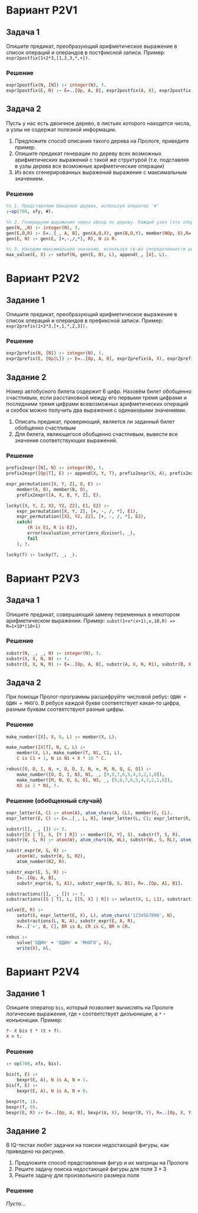 # Вариант P2V1

## Задача 1

Опишите предикат, преобразующий арифметическое выражение в список операций и операндов в постфиксной записи.
Пример: `expr2postfix(1+2*3,[1,2,3,*,+]).`

### Решение

```Prolog
expr2postfix(N, [N]) :- integer(N), !.
expr2postfix(E, R) :- E=..[Op, A, B], expr2postfix(A, X), expr2postfix(B, Y), append(X, Y, L), append(L, [Op], R).
```

## Задача 2

Пусть у нас есть двоичное дерево, в листьях которого находятся числа, а узлы не содержат полезной информации.

1. Предложите способ описания такого дерева на Прологе, приведите пример.
2. Опишите предикат генерации по дереву всех возможных арифметических выражений с такой же структурой (т.е. подставляя в узлы дерева все возможные арифметические операции)
3. Из всех сгенерированных выражений выражение с максимальным значением.

### Решение

```Prolog
%% 1. Представляем бинарное дерево, используя оператор '#'
:-op(700, xfy, #).

%% 2. Генерируем выражения через обход по дереву. Каждый узел (это оператор '#') меняем на математический оператор
gen(N,_,N) :- integer(N), !.
gen(E,O,R) :- E=..[_, A, B], gen(A,O,X), gen(B,O,Y), member(NOp, O),R=..[NOp, X, Y].
gen(E, N) :- gen(E, [+,-,/,*], R), N is R.

%% 3. Находим максимальное значение, используя св-во упорядоченности результирующего списка предиката setof
max_value(E, X) :- setof(N, gen(E, N), L), append(_, [X], L).
```

# Вариант P2V2

## Задание 1

Опишите предикат, преобразующий арифметическое выражение в список операций и операндов в префиксной записи.
Пример: `expr2prefix(1+2*3,[+,1,*,2,3]).`

### Решение

```Prolog
expr2prefix(N, [N]) :- integer(N), !.
expr2prefix(E, [Op|L]) :- E=..[Op, A, B], expr2prefix(A, X), expr2prefix(B, Y), append(X, Y, L).
```

## Задание 2

Номер автобусного билета содержит 6 цифр. Назовём билет обобщенно счастливым, если расстановкой между его первыми тремя цифрами и последними тремя цифрами всевозможных арифметических операций и скобок можно получить два выражения с одинаковыми значениями.

1. Описать предикат, проверяющий, является ли заданный билет обобщенно счастливым
2. Для билета, являющегося обобщенно счастливым, вывести все значения соответствующих выражений. 

### Решение

```Prolog
prefix2expr([N], N) :- integer(N), !.
prefix2expr([Op|T], E) :- append(X, Y, T), prefix2expr(X, A), prefix2expr(Y, B), E=..[Op, A, B].

expr_permutation([X, Y, Z], O, E) :-
    member(A, O), member(B, O),
    prefix2expr([A, X, B, Y, Z], E).

lucky([X, Y, Z, X2, Y2, Z2], E1, E2) :-
    expr_permutation([X, Y, Z], [+, -, /, *], E1),
    expr_permutation([X2, Y2, Z2], [+, -, /, *], E2),
    catch(
        (R is E1, R is E2),
        error(evaluation_error(zero_divisor), _),
        fail
    ), !.

lucky(T) :- lucky(T, _, _).
```

# Вариант P2V3

## Задача 1

Опишите предикат, совершающий замену переменных в некотором арифметическом выражении. Пример: `subst(1+x*(x+1),x,10,R) => R=1+10*(10+1)`

### Решение

```Prolog
substr(N, _, _, N) :- integer(N), !.
substr(X, X, N, N) :- !.
substr(E, X, N, R) :- E=..[Op, A, B], substr(A, X, N, R1), substr(B, X, N, R2), R=..[Op, R1, R2].
```

## Задача 2

При помощи Пролог-программы расшифруйте числовой ребус: `ОДИН + ОДИН = МНОГО`. В ребусе каждой букве соответствует какая-то цифра, разным буквам соответствуют разные цифры.

### Решение

```Prolog
make_number([X], X, 0, L) :- member(X, L).

make_number([X|T], N, C, L) :-
    member(X, L), make_number(T, N1, C1, L),
    C is C1 + 1, N is N1 + X * 10 ^ C.

rebus([O, D, I, N, +, O, D, I, N, =, M, N, O, G, O]) :-
    make_number([O, D, I, N], N1, _, [9,8,7,6,5,4,3,2,1,0]),
    make_number([M, N, O, G, O], N3, _, [9,8,7,6,5,4,3,2,1,0]),
    N3 is 2 * N1, !.
```

### Решение (обобщенный случай)

```Prolog
expr_letter(A, C) :- atom(A), atom_chars(A, CL), member(C, CL).
expr_letter(E, C) :- E=..[_, L, R], (expr_letter(L, C); expr_letter(R, C)).

substr([], _, []) :- !.
substr([X | T], S, [Y | R]) :- member([X, Y], S), substr(T, S, R).
substr(W, S, R) :- atom(W), atom_chars(W, WL), substr(WL, S, RL), atom_chars(R, RL).

substr_expr(W, S, R) :-
	atom(W), substr(W, S, R2),
	atom_number(R2, R).

substr_expr(E, S, R) :-
	E=..[Op, A, B],
	substr_expr(A, S, A1), substr_expr(B, S, B1), R=..[Op, A1, B1].

substractions([], _, []) :- !.
substractions([S | T], L, [[S, X] | R]) :- select(X, L, L1), substractions(T, L1, R).

solve(E, R) :-
	setof(X, expr_letter(E, X), L), atom_chars('1234567890', N),
	substractions(L, N, A), substr_expr(E, A, R),
	R=..['=', B, C], BR is B, CR is C, BR = CR.

rebus :-
    solve('ОДИН' + 'ОДИН' = 'МНОГО', X),
    write(X), nl.
```

# Вариант P2V4

## Задание 1

Опишите оператор `bis`, который позволяет вычислять на Прологе логические выражения, где `+` соответствует дизъюнкции, а `*` - конъюнкции. Пример:

```Prolog
?- X bis t * (t + f).
X = t.
```

### Решение

```Prolog
:- op(700, xfx, bis).

bis(t, E) :-
    bexpr(E, A), N is A, N = 1.
bis(f, E) :-
    bexpr(E, A), N is A, N = 0. 

bexpr(t, 1).
bexpr(f, 0).
bexpr(E, R) :- E=..[Op, A, B], bexpr(A, X), bexpr(B, Y), R=..[Op, X, Y].
```

## Задание 2

В IQ-тестах любят задачки на поиски недостающей фигуры, как приведено на рисунке.

1. Предложите способ представления фигур и их матрицы на Прологе
2. Решите задачу поиска недостающей фигуры для поля $3 \times 3$
3. Решите задачу для произвольного размера поля

### Решение

*Пусто...*
